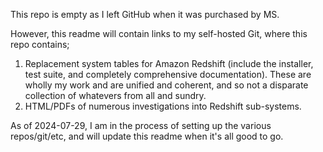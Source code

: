 This repo is empty as I left GitHub when it was purchased by MS.

However, this readme will contain links to my self-hosted Git, where this repo contains;

1. Replacement system tables for Amazon Redshift (include the installer, test suite, and completely comprehensive documentation).  These are wholly my work and are unified and coherent, and so not a disparate collection of whatevers from all and sundry.
2. HTML/PDFs of numerous investigations into Redshift sub-systems.

As of 2024-07-29, I am in the process of setting up the various repos/git/etc, and will update this readme when it's all good to go.
